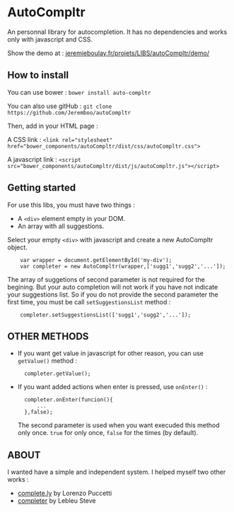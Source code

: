 AutoCompltr
===========

An personnal library for autocompletion. It has no dependencies and works only with javascript and CSS.

Show the demo at : [jeremieboulay.fr/projets/LIBS/autoCompltr/demo/](http://jeremieboulay.fr/projets/LIBS/autoCompltr/demo/)

## How to install

You can use bower : ``bower install auto-compltr``

You can also use gitHub : ``git clone https://github.com/Jeremboo/autoCompltr``

Then, add in your HTML page :

A CSS link : ``<link rel="stylesheet" href="bower_components/autoCompltr/dist/css/autoCompltr.css">``

A javascript link : ``<script src="bower_components/autoCompltr/dist/js/autoCompltr.js"></script>``

## Getting started

For use this libs, you must have two things :

- A ``<div>`` element empty in your DOM.
- An array with all suggestions.

Select your empty ``<div>`` with javascript and create a new AutoCompltr object.

		var wrapper = document.getElementById('my-div');
		var completer = new AutoCompltr(wrapper,['sugg1','sugg2','...']);

The array of suggetions of second parameter is not required for the begining. But your auto completion will not work if you have not indicate your suggestions list. So if you do not provide the second parameter the first time, you must be call ``setSuggestionsList`` method :

		completer.setSuggestionsList(['sugg1','sugg2','...']);

## OTHER METHODS

- If you want get value in javascript for other reason, you can use ``getValue()`` method :

		completer.getValue();

- If you want added actions when enter is pressed, use ``onEnter()`` :

        completer.onEnter(funcion(){
            ...
        },false);

    The second parameter is used when you want execuded this method only once. ``true`` for only once, ``false`` for the times (by default).


## ABOUT 


I wanted have a simple and independent system. I helped myself two other works :

- [complete.ly](http://complete-ly.appspot.com/) by Lorenzo Puccetti
- [completer](http://demos.e-lless.be/completer/) by Lebleu Steve

